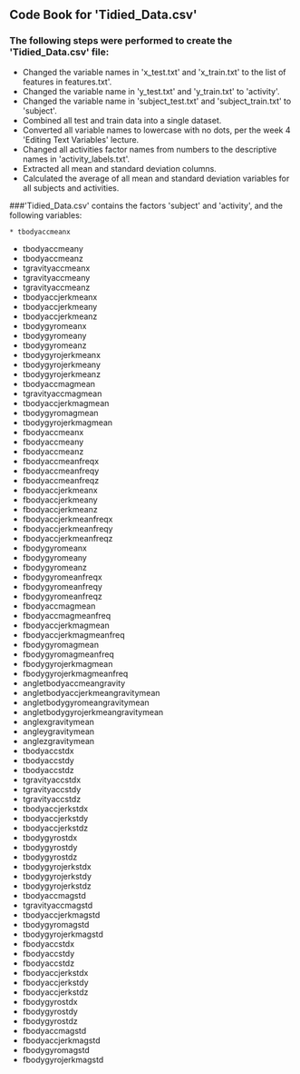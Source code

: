 ## Code Book for 'Tidied_Data.csv'

### The following steps were performed to create the 'Tidied_Data.csv' file:
 
* Changed the variable names in 'x_test.txt' and 'x_train.txt' to the list of features in features.txt'.
* Changed the variable name in 'y_test.txt' and 'y_train.txt' to 'activity'.
* Changed the variable name in 'subject_test.txt' and 'subject_train.txt' to 'subject'.
* Combined all test and train data into a single dataset.
* Converted all variable names to lowercase with no dots, per the week 4 'Editing Text Variables' lecture.
* Changed all activities factor names from numbers to the descriptive names in 'activity_labels.txt'.
* Extracted all mean and standard deviation columns.
* Calculated the average of all mean and standard deviation variables for all subjects and activities.
	
###'Tidied_Data.csv' contains the factors 'subject' and 'activity', and the following variables:
	
	* tbodyaccmeanx
* tbodyaccmeany
* tbodyaccmeanz
* tgravityaccmeanx
* tgravityaccmeany
* tgravityaccmeanz
* tbodyaccjerkmeanx
* tbodyaccjerkmeany
* tbodyaccjerkmeanz
* tbodygyromeanx
* tbodygyromeany
* tbodygyromeanz
* tbodygyrojerkmeanx
* tbodygyrojerkmeany
* tbodygyrojerkmeanz
* tbodyaccmagmean
* tgravityaccmagmean
* tbodyaccjerkmagmean
* tbodygyromagmean
* tbodygyrojerkmagmean
* fbodyaccmeanx
* fbodyaccmeany
* fbodyaccmeanz
* fbodyaccmeanfreqx
* fbodyaccmeanfreqy
* fbodyaccmeanfreqz
* fbodyaccjerkmeanx
* fbodyaccjerkmeany
* fbodyaccjerkmeanz
* fbodyaccjerkmeanfreqx
* fbodyaccjerkmeanfreqy
* fbodyaccjerkmeanfreqz
* fbodygyromeanx
* fbodygyromeany
* fbodygyromeanz
* fbodygyromeanfreqx
* fbodygyromeanfreqy
* fbodygyromeanfreqz
* fbodyaccmagmean
* fbodyaccmagmeanfreq
* fbodyaccjerkmagmean
* fbodyaccjerkmagmeanfreq
* fbodygyromagmean
* fbodygyromagmeanfreq
* fbodygyrojerkmagmean
* fbodygyrojerkmagmeanfreq
* angletbodyaccmeangravity
* angletbodyaccjerkmeangravitymean
* angletbodygyromeangravitymean
* angletbodygyrojerkmeangravitymean
* anglexgravitymean
* angleygravitymean
* anglezgravitymean
* tbodyaccstdx
* tbodyaccstdy
* tbodyaccstdz
* tgravityaccstdx
* tgravityaccstdy
* tgravityaccstdz
* tbodyaccjerkstdx
* tbodyaccjerkstdy
* tbodyaccjerkstdz
* tbodygyrostdx
* tbodygyrostdy
* tbodygyrostdz
* tbodygyrojerkstdx
* tbodygyrojerkstdy
* tbodygyrojerkstdz
* tbodyaccmagstd
* tgravityaccmagstd
* tbodyaccjerkmagstd
* tbodygyromagstd
* tbodygyrojerkmagstd
* fbodyaccstdx
* fbodyaccstdy
* fbodyaccstdz
* fbodyaccjerkstdx
* fbodyaccjerkstdy
* fbodyaccjerkstdz
* fbodygyrostdx
* fbodygyrostdy
* fbodygyrostdz
* fbodyaccmagstd
* fbodyaccjerkmagstd
* fbodygyromagstd
* fbodygyrojerkmagstd
